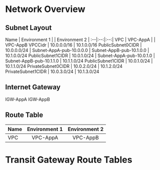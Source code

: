 # Network Overview


## Subnet Layout
Name               | Environment 1 | | Environment 2 |
:--|:--:|:--:|
VPC                | VPC-AppA     | | VPC-AppB
VPCCidr            | 10.0.0.0/16  | 10.1.0.0/16
PublicSubnet0CIDR  | 10.0.0.0/24  | Subnet-AppA-pub-10.0.0.0 | Subnet-AppB-pub-10.1.0.0 | 10.1.0.0/24 
PublicSubnet1CIDR  | 10.0.1.0/24  | Subnet-AppA-pub-10.0.1.0 | Subnet-AppB-pub-10.1.1.0 | 10.1.1.0/24 
PublicSubnet1CIDR  | 10.0.1.0/24  | 10.1.1.0/24 
PrivateSubnet0CIDR | 10.0.2.0/24  | 10.1.2.0/24 
PrivateSubnet1CIDR | 10.0.3.0/24  | 10.1.3.0/24 

## Internet Gateway
IGW-AppA
IGW-AppB

## Route Table
Name               | Environment 1 | Environment 2 |
:--|:--:|:--:|
VPC                | VPC-AppA      | VPC-AppB


# Transit Gateway Route Tables


